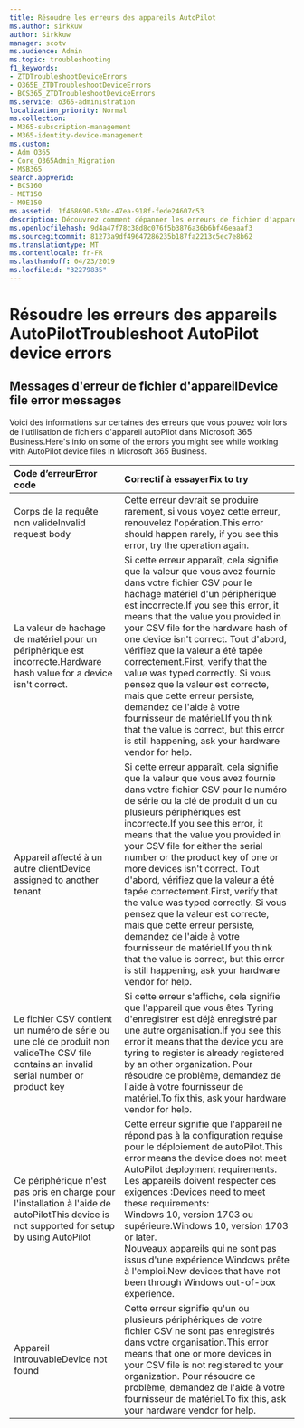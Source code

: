 ```yaml
---
title: Résoudre les erreurs des appareils AutoPilot
ms.author: sirkkuw
author: Sirkkuw
manager: scotv
ms.audience: Admin
ms.topic: troubleshooting
f1_keywords:
- ZTDTroubleshootDeviceErrors
- O365E_ZTDTroubleshootDeviceErrors
- BCS365_ZTDTroubleshootDeviceErrors
ms.service: o365-administration
localization_priority: Normal
ms.collection:
- M365-subscription-management
- M365-identity-device-management
ms.custom:
- Adm_O365
- Core_O365Admin_Migration
- MSB365
search.appverid:
- BCS160
- MET150
- MOE150
ms.assetid: 1f468690-530c-47ea-918f-fede24607c53
description: Découvrez comment dépanner les erreurs de fichier d'appareil autoPilot.
ms.openlocfilehash: 9d4a47f78c38d8c076f5b3876a36b6bf46eaaaf3
ms.sourcegitcommit: 81273a9df49647286235b187fa2213c5ec7e8b62
ms.translationtype: MT
ms.contentlocale: fr-FR
ms.lasthandoff: 04/23/2019
ms.locfileid: "32279835"
---
```

# <a name="troubleshoot-autopilot-device-errors"></a><span data-ttu-id="f376f-103">Résoudre les erreurs des appareils AutoPilot</span><span class="sxs-lookup"><span data-stu-id="f376f-103">Troubleshoot AutoPilot device errors</span></span>

## <a name="device-file-error-messages"></a><span data-ttu-id="f376f-104">Messages d'erreur de fichier d'appareil</span><span class="sxs-lookup"><span data-stu-id="f376f-104">Device file error messages</span></span>

<span data-ttu-id="f376f-105">Voici des informations sur certaines des erreurs que vous pouvez voir lors de l'utilisation de fichiers d'appareil autoPilot dans Microsoft 365 Business.</span><span class="sxs-lookup"><span data-stu-id="f376f-105">Here's info on some of the errors you might see while working with AutoPilot device files in Microsoft 365 Business.</span></span> 
  
|<span data-ttu-id="f376f-106">**Code d’erreur**</span><span class="sxs-lookup"><span data-stu-id="f376f-106">**Error code**</span></span>|<span data-ttu-id="f376f-107">**Correctif à essayer**</span><span class="sxs-lookup"><span data-stu-id="f376f-107">**Fix to try**</span></span>|
|:-----|:-----|
|<span data-ttu-id="f376f-108">Corps de la requête non valide</span><span class="sxs-lookup"><span data-stu-id="f376f-108">Invalid request body</span></span>  <br/> |<span data-ttu-id="f376f-109">Cette erreur devrait se produire rarement, si vous voyez cette erreur, renouvelez l'opération.</span><span class="sxs-lookup"><span data-stu-id="f376f-109">This error should happen rarely, if you see this error, try the operation again.</span></span>  <br/> |
|<span data-ttu-id="f376f-110">La valeur de hachage de matériel pour un périphérique est incorrecte.</span><span class="sxs-lookup"><span data-stu-id="f376f-110">Hardware hash value for a device isn't correct.</span></span>  <br/> |<span data-ttu-id="f376f-111">Si cette erreur apparaît, cela signifie que la valeur que vous avez fournie dans votre fichier CSV pour le hachage matériel d'un périphérique est incorrecte.</span><span class="sxs-lookup"><span data-stu-id="f376f-111">If you see this error, it means that the value you provided in your CSV file for the hardware hash of one device isn't correct.</span></span> <span data-ttu-id="f376f-112">Tout d'abord, vérifiez que la valeur a été tapée correctement.</span><span class="sxs-lookup"><span data-stu-id="f376f-112">First, verify that the value was typed correctly.</span></span> <span data-ttu-id="f376f-113">Si vous pensez que la valeur est correcte, mais que cette erreur persiste, demandez de l'aide à votre fournisseur de matériel.</span><span class="sxs-lookup"><span data-stu-id="f376f-113">If you think that the value is correct, but this error is still happening, ask your hardware vendor for help.</span></span>  <br/> |
|<span data-ttu-id="f376f-114">Appareil affecté à un autre client</span><span class="sxs-lookup"><span data-stu-id="f376f-114">Device assigned to another tenant</span></span>  <br/> |<span data-ttu-id="f376f-115">Si cette erreur apparaît, cela signifie que la valeur que vous avez fournie dans votre fichier CSV pour le numéro de série ou la clé de produit d'un ou plusieurs périphériques est incorrecte.</span><span class="sxs-lookup"><span data-stu-id="f376f-115">If you see this error, it means that the value you provided in your CSV file for either the serial number or the product key of one or more devices isn't correct.</span></span> <span data-ttu-id="f376f-116">Tout d'abord, vérifiez que la valeur a été tapée correctement.</span><span class="sxs-lookup"><span data-stu-id="f376f-116">First, verify that the value was typed correctly.</span></span> <span data-ttu-id="f376f-117">Si vous pensez que la valeur est correcte, mais que cette erreur persiste, demandez de l'aide à votre fournisseur de matériel.</span><span class="sxs-lookup"><span data-stu-id="f376f-117">If you think that the value is correct, but this error is still happening, ask your hardware vendor for help.</span></span>  <br/> |
|<span data-ttu-id="f376f-118">Le fichier CSV contient un numéro de série ou une clé de produit non valide</span><span class="sxs-lookup"><span data-stu-id="f376f-118">The CSV file contains an invalid serial number or product key</span></span>  <br/> |<span data-ttu-id="f376f-119">Si cette erreur s'affiche, cela signifie que l'appareil que vous êtes Tyring d'enregistrer est déjà enregistré par une autre organisation.</span><span class="sxs-lookup"><span data-stu-id="f376f-119">If you see this error it means that the device you are tyring to register is already registered by an other organization.</span></span> <span data-ttu-id="f376f-120">Pour résoudre ce problème, demandez de l'aide à votre fournisseur de matériel.</span><span class="sxs-lookup"><span data-stu-id="f376f-120">To fix this, ask your hardware vendor for help.</span></span>  <br/> |
|<span data-ttu-id="f376f-121">Ce périphérique n'est pas pris en charge pour l'installation à l'aide de autoPilot</span><span class="sxs-lookup"><span data-stu-id="f376f-121">This device is not supported for setup by using AutoPilot</span></span>  <br/> | <span data-ttu-id="f376f-122">Cette erreur signifie que l'appareil ne répond pas à la configuration requise pour le déploiement de autoPilot.</span><span class="sxs-lookup"><span data-stu-id="f376f-122">This error means the device does not meet AutoPilot deployment requirements.</span></span> <span data-ttu-id="f376f-123">Les appareils doivent respecter ces exigences :</span><span class="sxs-lookup"><span data-stu-id="f376f-123">Devices need to meet these requirements:</span></span>  <br/>  <span data-ttu-id="f376f-124">Windows 10, version 1703 ou supérieure.</span><span class="sxs-lookup"><span data-stu-id="f376f-124">Windows 10, version 1703 or later.</span></span>  <br/>  <span data-ttu-id="f376f-125">Nouveaux appareils qui ne sont pas issus d'une expérience Windows prête à l'emploi.</span><span class="sxs-lookup"><span data-stu-id="f376f-125">New devices that have not been through Windows out-of-box experience.</span></span>  <br/> |
|<span data-ttu-id="f376f-126">Appareil introuvable</span><span class="sxs-lookup"><span data-stu-id="f376f-126">Device not found</span></span>  <br/> |<span data-ttu-id="f376f-127">Cette erreur signifie qu'un ou plusieurs périphériques de votre fichier CSV ne sont pas enregistrés dans votre organisation.</span><span class="sxs-lookup"><span data-stu-id="f376f-127">This error means that one or more devices in your CSV file is not registered to your organization.</span></span> <span data-ttu-id="f376f-128">Pour résoudre ce problème, demandez de l'aide à votre fournisseur de matériel.</span><span class="sxs-lookup"><span data-stu-id="f376f-128">To fix this, ask your hardware vendor for help.</span></span>  <br/> |
   

